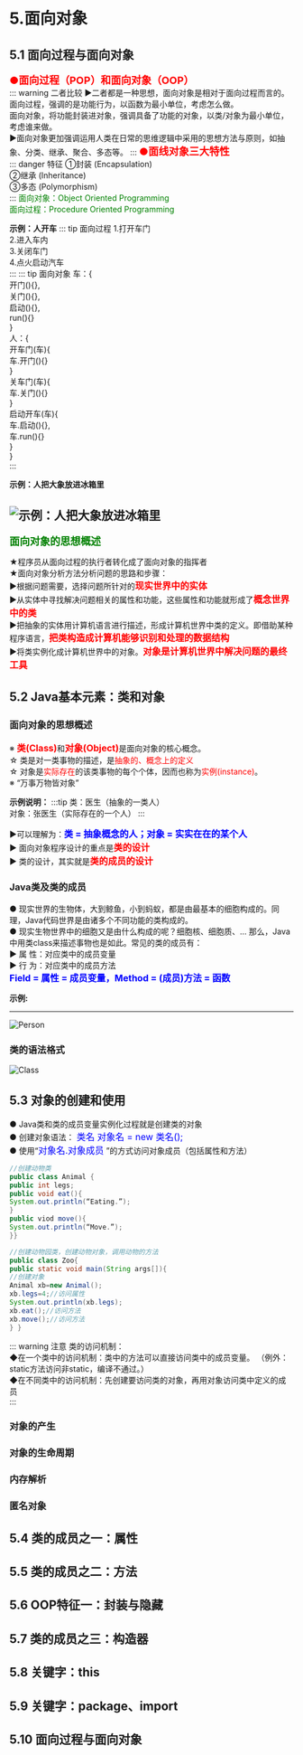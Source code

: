 # 5.面向对象

## 5.1 面向过程与面向对象

<font color='red' size='4'><strong>●面向过程（POP）和面向对象（OOP）</strong></font>  
::: warning 二者比较
▶二者都是一种思想，面向对象是相对于面向过程而言的。  
面向过程，强调的是功能行为，以函数为最小单位，考虑怎么做。  
面向对象，将功能封装进对象，强调具备了功能的对象，以类/对象为最小单位，考虑谁来做。   
▶面向对象更加强调运用人类在日常的思维逻辑中采用的思想方法与原则，如抽象、分类、继承、聚合、多态等。
:::
<font color='red' size='4'><strong>●面线对象三大特性</strong></font>  
::: danger 特征
①封装 (Encapsulation)  
②继承 (Inheritance)  
③多态 (Polymorphism)  
:::
<font color='green'>面向对象：Object Oriented Programming </font>   
<font color='green'>面向过程：Procedure Oriented Programming</font> 

**示例：人开车**
::: tip 面向过程
1.打开车门  
2.进入车内  
3.关闭车门  
4.点火启动汽车  
:::
::: tip 面向对象
车：{  
  开门(){},  
  关门(){},  
  启动(){},  
  run(){}  
}  
人：{  
  开车门(车){  
     车.开门(){}  
  }  
  关车门(车){  
    车.关门(){}    
  }  
  启动开车(车){  
    车.启动(){},  
    车.run(){}  
  }  
}  
:::

**示例：人把大象放进冰箱里**

![示例：人把大象放进冰箱里](../image/popandoop.jpg)
----



<font color='green' size='4'><strong>面向对象的思想概述</strong></font> 

★程序员从面向过程的执行者转化成了面向对象的指挥者  
★面向对象分析方法分析问题的思路和步骤：   
▶根据问题需要，选择问题所针对的<font color='red' size='3'><strong>现实世界中的实体</strong></font>     
▶从实体中寻找解决问题相关的属性和功能，这些属性和功能就形成了<font color='red' size='3'><strong>概念世界中的类</strong></font>   
▶把抽象的实体用计算机语言进行描述，形成计算机世界中类的定义。即借助某种程序语言，<font color='red' size='3'><strong>把类构造成计算机能够识别和处理的数据结构</strong></font>   
▶将类实例化成计算机世界中的对象。<font color='red' size='3'><strong>对象是计算机世界中解决问题的最终工具</strong></font>  
## 5.2 Java基本元素：类和对象

### 面向对象的思想概述
※ <font color='red' size='3'><strong>类(Class)</strong></font>和<font color='red' size='3'><strong>对象(Object)</strong></font>是面向对象的核心概念。   
☆ 类是对一类事物的描述，是<font color='red'>抽象的、概念上的定义</font>    
☆ 对象是<font color='red'>实际存在</font>的该类事物的每个个体，因而也称为<font color='red'>实例(instance)</font>。    
※ “万事万物皆对象” 

**示例说明：**
:::tip
类：医生（抽象的一类人）  
对象：张医生（实际存在的一个人）
:::

▶可以理解为：<font color='blue' size='3'><strong>类 = 抽象概念的人；对象 = 实实在在的某个人</strong></font>  
▶ 面向对象程序设计的重点是<font color='red' size='3'><strong>类的设计</strong></font>  
▶ 类的设计，其实就是<font color='red' size='3'><strong>类的成员的设计</strong></font>  
### Java类及类的成员

● 现实世界的生物体，大到鲸鱼，小到蚂蚁，都是由最基本的细胞构成的。同理，Java代码世界是由诸多个不同功能的类构成的。    
● 现实生物世界中的细胞又是由什么构成的呢？细胞核、细胞质、… 那么，Java中用类class来描述事物也是如此。常见的类的成员有：   
▶ 属 性：对应类中的成员变量   
▶ 行 为：对应类中的成员方法   
<font color='blue' size='3'><strong>Field = 属性 = 成员变量，Method = (成员)方法 = 函数</strong></font>  

**示例:**  

----
![Person](../image/person.jpg)
### 类的语法格式
![Class](../image/class.jpg)

## 5.3 对象的创建和使用

● Java类和类的成员变量实例化过程就是创建类的对象  
● 创建对象语法：<font color='blue' size='3'> 类名 对象名 = new 类名();</strong></font>    
● 使用“<font color='blue' size='3'>对象名.对象成员</strong></font> ”的方式访问对象成员（包括属性和方法）  

```java
//创建动物类
public class Animal {
public int legs;
public void eat(){
System.out.println(“Eating.”);
}
public viod move(){
System.out.println(“Move.”);
}}
```
```java
//创建动物园类，创建动物对象，调用动物的方法
public class Zoo{
public static void main(String args[]){
//创建对象
Animal xb=new Animal();
xb.legs=4;//访问属性
System.out.println(xb.legs);
xb.eat();//访问方法
xb.move();//访问方法
} }
```
::: warning 注意 类的访问机制：  
◆在一个类中的访问机制：类中的方法可以直接访问类中的成员变量。 （例外：static方法访问非static，编译不通过。）   
◆在不同类中的访问机制：先创建要访问类的对象，再用对象访问类中定义的成员  
:::
### 对象的产生
### 对象的生命周期
### 内存解析
### 匿名对象
## 5.4 类的成员之一：属性

## 5.5 类的成员之二：方法

## 5.6 OOP特征一：封装与隐藏

## 5.7 类的成员之三：构造器

## 5.8 关键字：this

## 5.9 关键字：package、import

## 5.10 面向过程与面向对象

